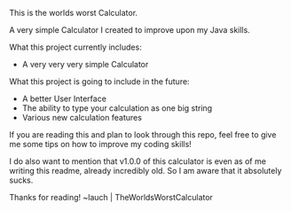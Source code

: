 This is the worlds worst Calculator.

A very simple Calculator I created to improve upon my Java skills.

What this project currently includes:
-  A very very very simple Calculator

What this project is going to include in the future:
-  A better User Interface
-  The ability to type your calculation as one big string
-  Various new calculation features

If you are reading this and plan to look through this repo, 
feel free to give me some tips on how to improve my coding skills!

I do also want to mention that v1.0.0 of this calculator is even as of me writing this readme,
already incredibly old. So I am aware that it absolutely sucks.

Thanks for reading! ~lauch | TheWorldsWorstCalculator
